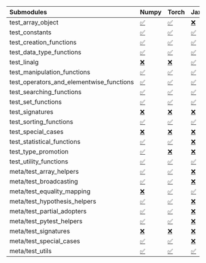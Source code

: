 | Submodules                               | Numpy                                                                                                                           | Torch                                                                                                                           | Jax                                                                                                                             | Tensorflow                                                                                                                      |
|:-----------------------------------------|:--------------------------------------------------------------------------------------------------------------------------------|:--------------------------------------------------------------------------------------------------------------------------------|:--------------------------------------------------------------------------------------------------------------------------------|:--------------------------------------------------------------------------------------------------------------------------------|
| test_array_object                        | <a href="https://github.com/unifyai/ivy/runs/8226239154?check_suite_focus=true" rel="noopener noreferrer" target="_blank">✅</a> | <a href="https://github.com/unifyai/ivy/runs/8226241936?check_suite_focus=true" rel="noopener noreferrer" target="_blank">✅</a> | <a href="https://github.com/unifyai/ivy/runs/8226244496?check_suite_focus=true" rel="noopener noreferrer" target="_blank">❌</a> | <a href="https://github.com/unifyai/ivy/runs/8226247903?check_suite_focus=true" rel="noopener noreferrer" target="_blank">✅</a> |
| test_constants                           | <a href="https://github.com/unifyai/ivy/runs/8226239278?check_suite_focus=true" rel="noopener noreferrer" target="_blank">✅</a> | <a href="https://github.com/unifyai/ivy/runs/8226242027?check_suite_focus=true" rel="noopener noreferrer" target="_blank">✅</a> | <a href="https://github.com/unifyai/ivy/runs/8226244619?check_suite_focus=true" rel="noopener noreferrer" target="_blank">✅</a> | <a href="https://github.com/unifyai/ivy/runs/8226248092?check_suite_focus=true" rel="noopener noreferrer" target="_blank">✅</a> |
| test_creation_functions                  | <a href="https://github.com/unifyai/ivy/runs/8226239394?check_suite_focus=true" rel="noopener noreferrer" target="_blank">✅</a> | <a href="https://github.com/unifyai/ivy/runs/8226242125?check_suite_focus=true" rel="noopener noreferrer" target="_blank">✅</a> | <a href="https://github.com/unifyai/ivy/runs/8226244721?check_suite_focus=true" rel="noopener noreferrer" target="_blank">✅</a> | <a href="https://github.com/unifyai/ivy/runs/8226248210?check_suite_focus=true" rel="noopener noreferrer" target="_blank">✅</a> |
| test_data_type_functions                 | <a href="https://github.com/unifyai/ivy/runs/8226239501?check_suite_focus=true" rel="noopener noreferrer" target="_blank">✅</a> | <a href="https://github.com/unifyai/ivy/runs/8226242220?check_suite_focus=true" rel="noopener noreferrer" target="_blank">✅</a> | <a href="https://github.com/unifyai/ivy/runs/8226244841?check_suite_focus=true" rel="noopener noreferrer" target="_blank">✅</a> | <a href="https://github.com/unifyai/ivy/runs/8226248355?check_suite_focus=true" rel="noopener noreferrer" target="_blank">✅</a> |
| test_linalg                              | <a href="https://github.com/unifyai/ivy/runs/8226239612?check_suite_focus=true" rel="noopener noreferrer" target="_blank">❌</a> | <a href="https://github.com/unifyai/ivy/runs/8226242324?check_suite_focus=true" rel="noopener noreferrer" target="_blank">❌</a> | <a href="https://github.com/unifyai/ivy/runs/8226244955?check_suite_focus=true" rel="noopener noreferrer" target="_blank">✅</a> | <a href="https://github.com/unifyai/ivy/runs/8226248465?check_suite_focus=true" rel="noopener noreferrer" target="_blank">❌</a> |
| test_manipulation_functions              | <a href="https://github.com/unifyai/ivy/runs/8226239725?check_suite_focus=true" rel="noopener noreferrer" target="_blank">✅</a> | <a href="https://github.com/unifyai/ivy/runs/8226242424?check_suite_focus=true" rel="noopener noreferrer" target="_blank">✅</a> | <a href="https://github.com/unifyai/ivy/runs/8226245077?check_suite_focus=true" rel="noopener noreferrer" target="_blank">✅</a> | <a href="https://github.com/unifyai/ivy/runs/8226248592?check_suite_focus=true" rel="noopener noreferrer" target="_blank">✅</a> |
| test_operators_and_elementwise_functions | <a href="https://github.com/unifyai/ivy/runs/8226239850?check_suite_focus=true" rel="noopener noreferrer" target="_blank">✅</a> | <a href="https://github.com/unifyai/ivy/runs/8226242517?check_suite_focus=true" rel="noopener noreferrer" target="_blank">✅</a> | <a href="https://github.com/unifyai/ivy/runs/8226245174?check_suite_focus=true" rel="noopener noreferrer" target="_blank">✅</a> | <a href="https://github.com/unifyai/ivy/runs/8226248748?check_suite_focus=true" rel="noopener noreferrer" target="_blank">✅</a> |
| test_searching_functions                 | <a href="https://github.com/unifyai/ivy/runs/8226239968?check_suite_focus=true" rel="noopener noreferrer" target="_blank">✅</a> | <a href="https://github.com/unifyai/ivy/runs/8226242620?check_suite_focus=true" rel="noopener noreferrer" target="_blank">✅</a> | <a href="https://github.com/unifyai/ivy/runs/8226245294?check_suite_focus=true" rel="noopener noreferrer" target="_blank">✅</a> | <a href="https://github.com/unifyai/ivy/runs/8226248857?check_suite_focus=true" rel="noopener noreferrer" target="_blank">✅</a> |
| test_set_functions                       | <a href="https://github.com/unifyai/ivy/runs/8226240101?check_suite_focus=true" rel="noopener noreferrer" target="_blank">✅</a> | <a href="https://github.com/unifyai/ivy/runs/8226242711?check_suite_focus=true" rel="noopener noreferrer" target="_blank">✅</a> | <a href="https://github.com/unifyai/ivy/runs/8226245470?check_suite_focus=true" rel="noopener noreferrer" target="_blank">✅</a> | <a href="https://github.com/unifyai/ivy/runs/8226249019?check_suite_focus=true" rel="noopener noreferrer" target="_blank">✅</a> |
| test_signatures                          | <a href="https://github.com/unifyai/ivy/runs/8226240217?check_suite_focus=true" rel="noopener noreferrer" target="_blank">❌</a> | <a href="https://github.com/unifyai/ivy/runs/8226242815?check_suite_focus=true" rel="noopener noreferrer" target="_blank">❌</a> | <a href="https://github.com/unifyai/ivy/runs/8226245590?check_suite_focus=true" rel="noopener noreferrer" target="_blank">❌</a> | <a href="https://github.com/unifyai/ivy/runs/8226249133?check_suite_focus=true" rel="noopener noreferrer" target="_blank">❌</a> |
| test_sorting_functions                   | <a href="https://github.com/unifyai/ivy/runs/8226240347?check_suite_focus=true" rel="noopener noreferrer" target="_blank">✅</a> | <a href="https://github.com/unifyai/ivy/runs/8226242900?check_suite_focus=true" rel="noopener noreferrer" target="_blank">✅</a> | <a href="https://github.com/unifyai/ivy/runs/8226245736?check_suite_focus=true" rel="noopener noreferrer" target="_blank">✅</a> | <a href="https://github.com/unifyai/ivy/runs/8226249252?check_suite_focus=true" rel="noopener noreferrer" target="_blank">✅</a> |
| test_special_cases                       | <a href="https://github.com/unifyai/ivy/runs/8226240481?check_suite_focus=true" rel="noopener noreferrer" target="_blank">❌</a> | <a href="https://github.com/unifyai/ivy/runs/8226243001?check_suite_focus=true" rel="noopener noreferrer" target="_blank">❌</a> | <a href="https://github.com/unifyai/ivy/runs/8226245888?check_suite_focus=true" rel="noopener noreferrer" target="_blank">❌</a> | <a href="https://github.com/unifyai/ivy/runs/8226249368?check_suite_focus=true" rel="noopener noreferrer" target="_blank">❌</a> |
| test_statistical_functions               | <a href="https://github.com/unifyai/ivy/runs/8226240614?check_suite_focus=true" rel="noopener noreferrer" target="_blank">✅</a> | <a href="https://github.com/unifyai/ivy/runs/8226243084?check_suite_focus=true" rel="noopener noreferrer" target="_blank">✅</a> | <a href="https://github.com/unifyai/ivy/runs/8226246057?check_suite_focus=true" rel="noopener noreferrer" target="_blank">❌</a> | <a href="https://github.com/unifyai/ivy/runs/8226249531?check_suite_focus=true" rel="noopener noreferrer" target="_blank">❌</a> |
| test_type_promotion                      | <a href="https://github.com/unifyai/ivy/runs/8226240756?check_suite_focus=true" rel="noopener noreferrer" target="_blank">✅</a> | <a href="https://github.com/unifyai/ivy/runs/8226243248?check_suite_focus=true" rel="noopener noreferrer" target="_blank">❌</a> | <a href="https://github.com/unifyai/ivy/runs/8226246236?check_suite_focus=true" rel="noopener noreferrer" target="_blank">❌</a> | <a href="https://github.com/unifyai/ivy/runs/8226249658?check_suite_focus=true" rel="noopener noreferrer" target="_blank">❌</a> |
| test_utility_functions                   | <a href="https://github.com/unifyai/ivy/runs/8226240874?check_suite_focus=true" rel="noopener noreferrer" target="_blank">✅</a> | <a href="https://github.com/unifyai/ivy/runs/8226243369?check_suite_focus=true" rel="noopener noreferrer" target="_blank">✅</a> | <a href="https://github.com/unifyai/ivy/runs/8226246420?check_suite_focus=true" rel="noopener noreferrer" target="_blank">✅</a> | <a href="https://github.com/unifyai/ivy/runs/8226249777?check_suite_focus=true" rel="noopener noreferrer" target="_blank">✅</a> |
| meta/test_array_helpers                  | <a href="https://github.com/unifyai/ivy/runs/8226240990?check_suite_focus=true" rel="noopener noreferrer" target="_blank">✅</a> | <a href="https://github.com/unifyai/ivy/runs/8226243500?check_suite_focus=true" rel="noopener noreferrer" target="_blank">✅</a> | <a href="https://github.com/unifyai/ivy/runs/8226246545?check_suite_focus=true" rel="noopener noreferrer" target="_blank">❌</a> | <a href="https://github.com/unifyai/ivy/runs/8226249891?check_suite_focus=true" rel="noopener noreferrer" target="_blank">✅</a> |
| meta/test_broadcasting                   | <a href="https://github.com/unifyai/ivy/runs/8226241103?check_suite_focus=true" rel="noopener noreferrer" target="_blank">✅</a> | <a href="https://github.com/unifyai/ivy/runs/8226243631?check_suite_focus=true" rel="noopener noreferrer" target="_blank">✅</a> | <a href="https://github.com/unifyai/ivy/runs/8226246689?check_suite_focus=true" rel="noopener noreferrer" target="_blank">❌</a> | <a href="https://github.com/unifyai/ivy/runs/8226250074?check_suite_focus=true" rel="noopener noreferrer" target="_blank">✅</a> |
| meta/test_equality_mapping               | <a href="https://github.com/unifyai/ivy/runs/8226241206?check_suite_focus=true" rel="noopener noreferrer" target="_blank">❌</a> | <a href="https://github.com/unifyai/ivy/runs/8226243726?check_suite_focus=true" rel="noopener noreferrer" target="_blank">✅</a> | <a href="https://github.com/unifyai/ivy/runs/8226246787?check_suite_focus=true" rel="noopener noreferrer" target="_blank">✅</a> | <a href="https://github.com/unifyai/ivy/runs/8226250224?check_suite_focus=true" rel="noopener noreferrer" target="_blank">✅</a> |
| meta/test_hypothesis_helpers             | <a href="https://github.com/unifyai/ivy/runs/8226241299?check_suite_focus=true" rel="noopener noreferrer" target="_blank">✅</a> | <a href="https://github.com/unifyai/ivy/runs/8226243824?check_suite_focus=true" rel="noopener noreferrer" target="_blank">✅</a> | <a href="https://github.com/unifyai/ivy/runs/8226246901?check_suite_focus=true" rel="noopener noreferrer" target="_blank">❌</a> | <a href="https://github.com/unifyai/ivy/runs/8226250369?check_suite_focus=true" rel="noopener noreferrer" target="_blank">✅</a> |
| meta/test_partial_adopters               | <a href="https://github.com/unifyai/ivy/runs/8226241408?check_suite_focus=true" rel="noopener noreferrer" target="_blank">✅</a> | <a href="https://github.com/unifyai/ivy/runs/8226243917?check_suite_focus=true" rel="noopener noreferrer" target="_blank">✅</a> | <a href="https://github.com/unifyai/ivy/runs/8226247067?check_suite_focus=true" rel="noopener noreferrer" target="_blank">❌</a> | <a href="https://github.com/unifyai/ivy/runs/8226250503?check_suite_focus=true" rel="noopener noreferrer" target="_blank">✅</a> |
| meta/test_pytest_helpers                 | <a href="https://github.com/unifyai/ivy/runs/8226241510?check_suite_focus=true" rel="noopener noreferrer" target="_blank">✅</a> | <a href="https://github.com/unifyai/ivy/runs/8226244020?check_suite_focus=true" rel="noopener noreferrer" target="_blank">✅</a> | <a href="https://github.com/unifyai/ivy/runs/8226247256?check_suite_focus=true" rel="noopener noreferrer" target="_blank">❌</a> | <a href="https://github.com/unifyai/ivy/runs/8226250638?check_suite_focus=true" rel="noopener noreferrer" target="_blank">✅</a> |
| meta/test_signatures                     | <a href="https://github.com/unifyai/ivy/runs/8226241618?check_suite_focus=true" rel="noopener noreferrer" target="_blank">❌</a> | <a href="https://github.com/unifyai/ivy/runs/8226244134?check_suite_focus=true" rel="noopener noreferrer" target="_blank">❌</a> | <a href="https://github.com/unifyai/ivy/runs/8226247392?check_suite_focus=true" rel="noopener noreferrer" target="_blank">❌</a> | <a href="https://github.com/unifyai/ivy/runs/8226250768?check_suite_focus=true" rel="noopener noreferrer" target="_blank">❌</a> |
| meta/test_special_cases                  | <a href="https://github.com/unifyai/ivy/runs/8226241716?check_suite_focus=true" rel="noopener noreferrer" target="_blank">✅</a> | <a href="https://github.com/unifyai/ivy/runs/8226244238?check_suite_focus=true" rel="noopener noreferrer" target="_blank">✅</a> | <a href="https://github.com/unifyai/ivy/runs/8226247569?check_suite_focus=true" rel="noopener noreferrer" target="_blank">❌</a> | <a href="https://github.com/unifyai/ivy/runs/8226250913?check_suite_focus=true" rel="noopener noreferrer" target="_blank">✅</a> |
| meta/test_utils                          | <a href="https://github.com/unifyai/ivy/runs/8226241829?check_suite_focus=true" rel="noopener noreferrer" target="_blank">✅</a> | <a href="https://github.com/unifyai/ivy/runs/8226244364?check_suite_focus=true" rel="noopener noreferrer" target="_blank">✅</a> | <a href="https://github.com/unifyai/ivy/runs/8226247763?check_suite_focus=true" rel="noopener noreferrer" target="_blank">✅</a> | <a href="https://github.com/unifyai/ivy/runs/8226251036?check_suite_focus=true" rel="noopener noreferrer" target="_blank">✅</a> |